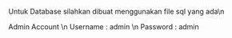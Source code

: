 Untuk Database silahkan dibuat menggunakan file sql yang ada\n

Admin Account \n
Username : admin \n
Password : admin
